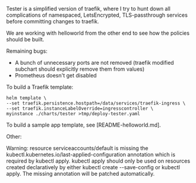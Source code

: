 

Tester is a simplified version of traefik, where I try to hunt down 
all complications of namespaced, LetsEncrypted, TLS-passthrough 
services before committing changes to traefik.

We are working with helloworld from the other end to see how 
the policies should be built. 

Remaining bugs:
- A bunch of unnecessary ports are not removed (traefik modified subchart 
  should explicitly remove them from values)
- Prometheus doesn't get disabled


To build a Traefik template: 

    helm template \
    --set traefik.persistence.hostpath=/data/services/traefik-ingress \
    --set traefik.instanceLabelOverride=ingresscontroller \
    myinstance ./charts/tester >tmp/deploy-tester.yaml

To build a sample app template, see [README-helloworld.md].



Other:

Warning: resource serviceaccounts/default is missing the kubectl.kubernetes.io/last-applied-configuration annotation which is required by kubectl apply. kubectl apply should only be used on resources created declaratively by either kubectl create --save-config or kubectl apply. The missing annotation will be patched automatically.